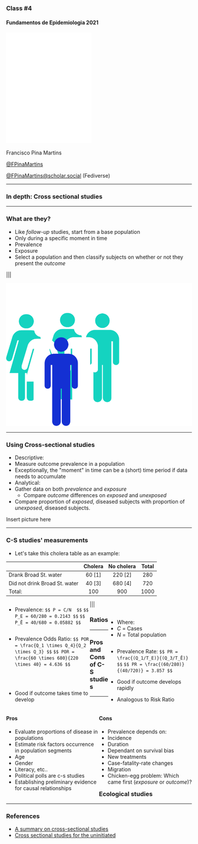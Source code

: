 ### Class #4

#### Fundamentos de Epidemiologia 2021

<img src="common/logo-FCUL.png" style="background:none; border:none; box-shadow:none;">

Francisco Pina Martins

[@FPinaMartins](https://twitter.com/FPinaMartins)

[@FPinaMartins@scholar.social](https://scholar.social/@FPinaMartins) (Fediverse)

---

### In depth: Cross sectional studies

---

### What are they?

* &shy;<!-- .element: class="fragment" -->Like *follow-up* studies, start from a base population
* &shy;<!-- .element: class="fragment" -->Only during a specific moment in time
 * Prevalence
 * Exposure
* Select a population and then classify subjects on whether or not they present the *outcome*

|||

![Cross-sectional study](C01_assets/Cross-section.png)

---

### Using Cross-sectional studies

* Descriptive:
 * Measure outcome prevalence in a population
 * Exceptionally, the "moment" in time can be a (short) time period if data needs to accumulate
* Analytical:
 * Gather data on both *prevalence* and *exposure*
   * Compare *outcome* differences on *exposed* and *unexposed*
 * Compare proportion of *exposed*, diseased subjects with proportion of *unexposed*, diseased subjects. 

Insert picture here

---

### C-S studies' measurements

<div class="fragment" data-fragment-index="1">

* Let's take this cholera table as an example:

|                               | Cholera | No cholera | Total |
|:---                           |:-------:|:----------:|:-----:|
| Drank Broad St. water         | 60  [1] | 220   [2]  | 280   |
| Did not drink Broad St. water | 40  [3] | 680   [4]  | 720   |
| Total:                        | 100     | 900        | 1000  |

</div>

<div class="fragment" data-fragment-index="2" style="float:left;width:45%">

* Prevalence:
`$$ P = C/N  $$` `$$ P_E = 60/280 = 0.2143 $$` `$$ P_Ē = 40/680 = 0.05882 $$`

</div>

<div class="fragment" data-fragment-index="2" style="float:right;width:45%">

</br>
</br>

* Where:
 * *C* = Cases
 * *N* = Total population

</div>

|||

### Ratios

<div class="fragment" style="float:left;width:45%">

* Prevalence Odds Ratio:
`$$ POR = \frac{Q_1 \times Q_4}{Q_2 \times Q_3} $$`
`$$ POR = \frac{60 \times 680}{220 \times 40} = 4.636 $$`

</br>
</br>

* Good if outcome takes time to develop

</div>

<div class="fragment" style="float:right;width:45%">

* Prevalence Rate:
`$$ PR = \frac{(Q_1/T_E)}{(Q_3/T_Ē)}  $$`
`$$ PR = \frac{(60/280)}{(40/720)} = 3.857 $$`

* Good if outcome develops rapidly
* Analogous to Risk Ratio

</div>

---

### Pros and Cons of C-S studies

<div class="fragment" style="float:left; width:50%">

#### Pros

* Evaluate proportions of disease in populations
* Estimate risk factors occurrence in population segments
 * Age
 * Gender
 * Literacy, etc..
* Political polls are c-s studies
* Establishing preliminary evidence for causal relationships

</div>

<div class="fragment" style="float:right; width:50%">

#### Cons

* Prevalence depends on:
 * Incidence
 * Duration
* Dependant on survival bias
 * New treatments
 * Case-fatality-rate changes
 * Migration
* Chicken-egg problem: Which came first (*exposure* or *outcome*)?

</div>

---

### Ecological studies

---

### References

* [A summary on cross-sectional studies](https://sph.unc.edu/wp-content/uploads/sites/112/2015/07/nciph_ERIC8.pdf)
* [Cross sectional studies for the uninitiated](https://thebmj-frontend.bmj.com/about-bmj/resources-readers/publications/epidemiology-uninitiated/8-case-control-and-cross-sectional)
